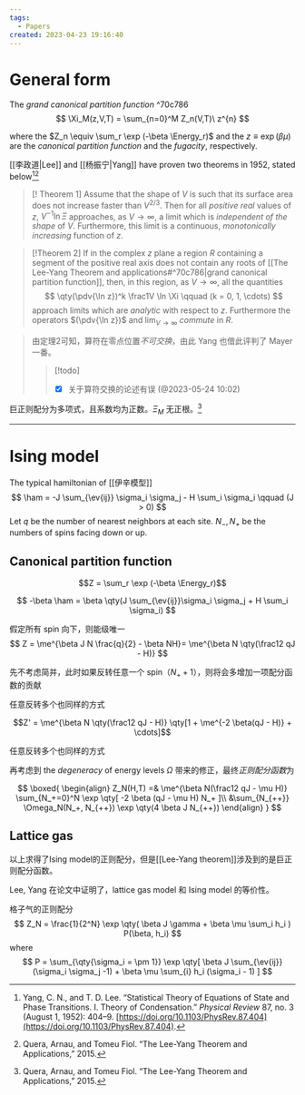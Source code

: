```yaml
---
tags:
  - Papers
created: 2023-04-23 19:16:40
---
```



# General form

The *grand canonical partition function* ^70c786
$$
\Xi_M(z,V,T)
= \sum_{n=0}^M Z_n(V,T)\ z^{n}
$$

where the $Z_n \equiv \sum_r \exp (-\beta \Energy_r)$ and the $z \equiv \exp(\beta \mu)$ are the *canonical partition function* and the *fugacity*, respectively.

[[李政道|Lee]] and [[杨振宁|Yang]] have proven two theorems in 1952, stated below[^1][^2]

>[! Theorem 1]
>Assume that the shape of $V$ is such that its surface area does not increase faster than $V^{2/3}$. Then for all *positive real* values of $z$, $V^{-1} \ln \Xi$ approaches, as $V \to \infty$, a limit which is *independent of the shape* of $V$. Furthermore, this limit is a continuous, *monotonically increasing* function of $z$.

>[!Theorem 2]
>If in the complex $z$ plane a region $R$ containing a segment of the positive real axis does not contain any roots of [[The Lee-Yang Theorem and applications#^70c786|grand canonical partition function]], then, in this region, as $V \to \infty$, all the quantities
>$$
>\qty(\pdv{\ln z})^k \frac1V \ln \Xi \qquad (k = 0, 1, \cdots)
>$$
>approach limits which are *analytic* with respect to $z$. Furthermore the operators $(\pdv{\ln z})$ and $\lim_{V \to \infty}$ *commute* in $R$.

> 由定理2可知，算符在零点位置*不可交换*，由此 Yang 也借此评判了 Mayer 一番。
> 
> > [!todo] 
> > - [x] 关于算符交换的论述有误 (@2023-05-24 10:02)
> 

巨正则配分为多项式，且系数均为正数。$\Xi_M$ 无正根。[^2]

---

# Ising model

The typical hamiltonian of [[伊辛模型]]
$$
\ham = -J \sum_{\ev{ij}} \sigma_i \sigma_j -  H \sum_i \sigma_i
\qquad (J > 0)
$$
Let $q$ be the number of nearest neighbors at each site. 
$N_-, N_+$ be the numbers of spins facing down or up.

## Canonical partition function

$$Z = \sum_r \exp (-\beta \Energy_r)$$

$$
-\beta \ham = \beta \qty(J \sum_{\ev{ij}}\sigma_i \sigma_j + H \sum_i \sigma_i)
$$

假定所有 spin 向下，则能级唯一
$$
Z = \me^{\beta J N \frac{q}{2} - \beta NH}= \me^{\beta N \qty(\frac12 qJ - H)} 
$$

先不考虑简并，此时如果反转任意一个 spin（$N_{+}+1$），则将会多增加一项配分函数的贡献

任意反转多个也同样的方式

$$Z' = \me^{\beta N \qty(\frac12 qJ - H)} \qty[1 + \me^{-2 \beta(qJ - H)} + \cdots]$$

任意反转多个也同样的方式

再考虑到 the *degeneracy* of energy levels $\Omega$ 带来的修正，最终*正则配分函数*为

$$
\boxed{
\begin{align}
Z_N(H,T) =& \me^{\beta N(\frac12 qJ - \mu H)} \sum_{N_+=0}^N \exp \qty[
	-2 \beta (qJ - \mu H) N_+
]\\
&\sum_{N_{++}} \Omega_N(N_+, N_{++})
\exp \qty(4 \beta J N_{++})
\end{align}
}
$$

## Lattice gas

以上求得了Ising model的正则配分，但是[[Lee-Yang theorem]]涉及到的是巨正则配分函数。

Lee, Yang 在论文中证明了，lattice gas model 和 Ising model 的等价性。



格子气的正则配分
$$
Z_N = \frac{1}{2^N} \exp \qty(
	\beta J \gamma + \beta \mu \sum_i h_i
) P(\beta, h_i)
$$
where
$$
P = \sum_{\qty{\sigma_i = \pm 1}} \exp \qty[
	\beta J \sum_{\ev{ij}} (\sigma_i \sigma_j -1)
	+ \beta \mu \sum_{i} h_i (\sigma_i - 1)
]
$$




[^1]: Yang, C. N., and T. D. Lee. “Statistical Theory of Equations of State and Phase Transitions. I. Theory of Condensation.” _Physical Review_ 87, no. 3 (August 1, 1952): 404–9. [https://doi.org/10.1103/PhysRev.87.404](https://doi.org/10.1103/PhysRev.87.404).

[^2]: Quera, Arnau, and Tomeu Fiol. “The Lee-Yang Theorem and Applications,” 2015.
